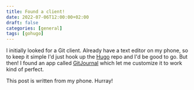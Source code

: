 ```yaml
---
title: Found a client!
date: 2022-07-06T12:00:00+02:00
draft: false
categories: [general]
tags: [gohugo]
---
```


I initially looked for a Git client. Already have a text editor on my phone,
so to keep it simple I'd just hook up the [Hugo](https://gohugo.io/) repo and
I'd be good to go. But then! I found an app called
[GitJournal](https://gitjournal.io/) which let me customize it to work kind of
perfect. 

This post is written from my phone. Hurray!
